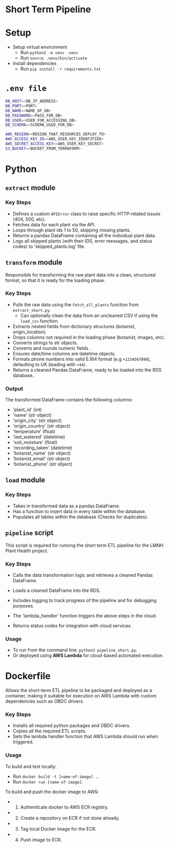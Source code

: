 # Short Term Pipeline

# Setup
- Setup virtual environment
    - Run `python3 -m venv .venv`
    - Run `source .venv/bin/activate`
- Install dependencies
    - Run `pip install -r requirements.txt`


# `.env file`

```sh
DB_HOST=<DB_IP_ADDRESS>
DB_PORT=<PORT>
DB_NAME=<NAME_OF_DB>
DB_PASSWORD=<PASS_FOR_DB>
DB_USER=<USER_FOR_ACCESSING_DB>
DB_SCHEMA=<SCHEMA_USED_FOR_DB>

AWS_REGION=<REGION_THAT_RESOURCES_DEPLOY_TO>
AWS_ACCESS_KEY_ID=<AWS_USER_KEY_IDENTIFIER>
AWS_SECRET_ACCESS_KEY=<AWS_USER_KEY_SECRET>
S3_BUCKET=<BUCKET_FROM_TERRAFORM>
```

# Python

## `extract` module

### Key Steps 
- Defines a custom `APIError` class to raise specific HTTP-related issues (404, 500, etc).
- Fetches data for each plant via the API.
- Loops through plant ids 1 to 50, skipping missing plants.
- Returns a pandas DataFrame containing all the individual plant data.
- Logs all skipped plants (with their IDS, error messages, and status codes) to 'skipped_plants.log' file.


## `transform` module

Responsible for transforming the raw plant data into a clean, structured format, so that it is ready for the loading phase.

### Key Steps
- Pulls the raw data using the `fetch_all_plants` function from `extract_short.py`.
    - Can optionally clean the data from an uncleaned CSV if using the `load_csv` function.
- Extracts nested fields from dictionary structures (botanist, origin_location).
- Drops columns not required in the loading phase (botanist, images, etc).
- Converts strings to str objects.
- Converts and rounds numeric fields .
- Ensures date/time columns are datetime objects.
- Formats phone numbers into valid E.164 format (e.g `+1234567890`), defaulting to UK (leading with `+44`).
- Returns a cleaned Pandas DataFrame, ready to be loaded into the RDS database..

### Output
The transformed DataFrame contains the following columns:

- 'plant_id' (int)
- 'name' (str object)
- 'origin_city' (str object)
- 'origin_country' (str object)
- 'temperature' (float)
- 'last_watered' (datetime)
- 'soil_moisture' (float)
- 'recording_taken' (datetime)
- 'botanist_name' (str object)
- 'botanist_email' (str object)
- 'botanist_phone' (str object)

## `load` module

### Key Steps
- Takes in transformed data as a pandas DataFrame.
- Has a function to insert data in every table within the database.
- Populates all tables within the database (Checks for duplicates).


## `pipeline` script

This script is required for running the short term ETL pipeline for the LMNH Plant Health project.

### Key Steps
- Calls the data transformation logic and retrieves a cleaned Pandas DataFrame.
- Loads a cleaned DataFrame into the RDS.
- Includes logging to track progress of the pipeline and for debugging purposes.

- The 'lambda_handler' function triggers the above steps in the cloud.
- Returns status codes for integration with cloud services.

### Usage
- To run from the command line: `python3 pipeline_short.py`.
- Or deployed using **AWS Lambda** for cloud-based automated execution.


# Dockerfile

Allows the short-term ETL pipeline to be packaged and deployed as a container, making it suitable for execution on AWS Lambda with custom dependencies such as OBDC drivers.

### Key Steps

- Installs all required python packages and OBDC drivers.
- Copies all the required ETL scripts.
- Sets the lambda handler function that AWS Lambda should run when triggered.

### Usage 

To build and test locally:
- Run `docker build -t [name-of-image] .`.
- Run `docker run [name-of-image]`.

To build and push the docker image to AWS:
- 1. Authenticate docker to AWS ECR registry.
- 2. Create a repository on ECR if not done already.
- 3. Tag local Docker image for the ECR.
- 4. Push image to ECR.